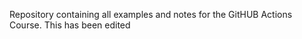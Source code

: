 Repository containing all examples and notes for the GitHUB Actions Course. This has been edited   
